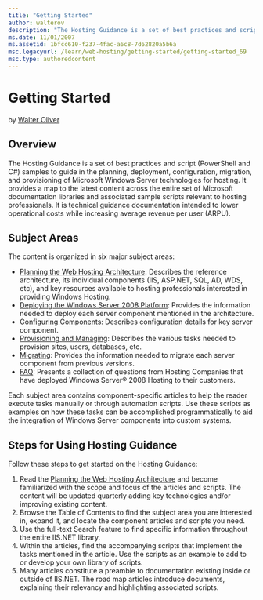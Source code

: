 ```yaml
---
title: "Getting Started"
author: walterov
description: "The Hosting Guidance is a set of best practices and script (PowerShell and C#) samples to guide in the planning, deployment, configuration, migration, and pr..."
ms.date: 11/01/2007
ms.assetid: 1bfcc610-f237-4fac-a6c8-7d62820a5b6a
msc.legacyurl: /learn/web-hosting/getting-started/getting-started_69
msc.type: authoredcontent
---
```

# Getting Started

by [Walter Oliver](https://github.com/walterov)

## Overview

The Hosting Guidance is a set of best practices and script (PowerShell and C#) samples to guide in the planning, deployment, configuration, migration, and provisioning of Microsoft Windows Server technologies for hosting. It provides a map to the latest content across the entire set of Microsoft documentation libraries and associated sample scripts relevant to hosting professionals. It is technical guidance documentation intended to lower operational costs while increasing average revenue per user (ARPU).

## Subject Areas

The content is organized in six major subject areas:

- [Planning the Web Hosting Architecture](../planning-the-web-hosting-architecture/index.md): Describes the reference architecture, its individual components (IIS, ASP.NET, SQL, AD, WDS, etc), and key resources available to hosting professionals interested in providing Windows Hosting.
- [Deploying the Windows Server 2008 Platform](../index.md): Provides the information needed to deploy each server component mentioned in the architecture.
- [Configuring Components](../configuring-components/index.md): Describes configuration details for key server component.
- [Provisioning and Managing](../../manage/provisioning-and-managing-iis/index.md): Describes the various tasks needed to provision sites, users, databases, etc.
- [Migrating](../migrate-to-the-microsoft-web-platform/index.md): Provides the information needed to migrate each server component from previous versions.
- [FAQ](../frequently-asked-questions-faq/index.md): Presents a collection of questions from Hosting Companies that have deployed Windows Server® 2008 Hosting to their customers.

Each subject area contains component-specific articles to help the reader execute tasks manually or through automation scripts. Use these scripts as examples on how these tasks can be accomplished programmatically to aid the integration of Windows Server components into custom systems.

## Steps for Using Hosting Guidance

Follow these steps to get started on the Hosting Guidance:

1. Read the [Planning the Web Hosting Architecture](../planning-the-web-hosting-architecture/index.md) and become familiarized with the scope and focus of the articles and scripts. The content will be updated quarterly adding key technologies and/or improving existing content.
2. Browse the Table of Contents to find the subject area you are interested in, expand it, and locate the component articles and scripts you need.
3. Use the full-text Search feature to find specific information throughout the entire IIS.NET library.
4. Within the articles, find the accompanying scripts that implement the tasks mentioned in the article. Use the scripts as an example to add to or develop your own library of scripts.
5. Many articles constitute a preamble to documentation existing inside or outside of IIS.NET. The road map articles introduce documents, explaining their relevancy and highlighting associated scripts.
